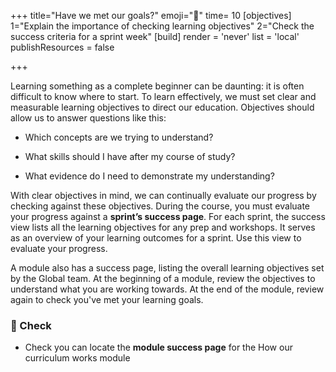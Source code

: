 +++
title="Have we met our goals?"
emoji="🎯"
time= 10
[objectives]
    1="Explain the importance of checking learning objectives"
    2="Check the success criteria for a sprint week"
[build]
  render = 'never'
  list = 'local'
  publishResources = false

+++

Learning something as a complete beginner can be daunting: it is often difficult to know where to start. To learn effectively, we must set clear and measurable learning objectives to direct our education. Objectives should allow us to answer questions like this:

- Which concepts are we trying to understand?

- What skills should I have after my course of study?

- What evidence do I need to demonstrate my understanding?

With clear objectives in mind, we can continually evaluate our progress by checking against these objectives. During the course, you must evaluate your progress against a **sprint’s success page**. For each sprint, the success view lists all the learning objectives for any prep and workshops. It serves as an overview of your learning outcomes for a sprint. Use this view to evaluate your progress.

A module also has a success page, listing the overall learning objectives set by the Global team. At the beginning of a module, review the objectives to understand what you are working towards. At the end of the module, review again to check you've met your learning goals.

### 📝 Check

- Check you can locate the **module success page** for the How our curriculum works module
